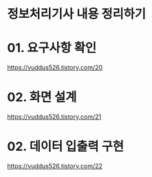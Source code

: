 # 정보처리기사 내용 정리하기

# 01. 요구사항 확인<br>
https://vuddus526.tistory.com/20

# 02. 화면 설계<br>
https://vuddus526.tistory.com/21

# 02. 데이터 입출력 구현<br>
https://vuddus526.tistory.com/22
